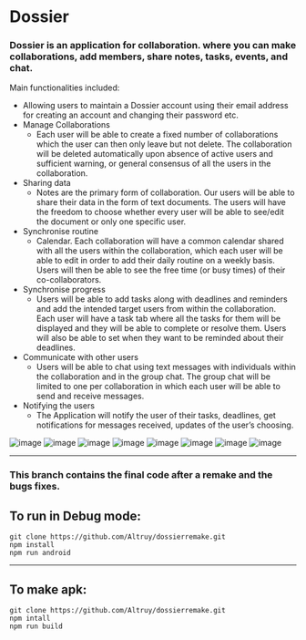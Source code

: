 # Dossier

### Dossier is an application for collaboration. where you can make collaborations, add members, share notes, tasks, events, and chat.
 Main functionalities included:
- Allowing users to maintain a Dossier account using their email address for creating an
account and changing their password etc.
- Manage Collaborations
  - Each user will be able to create a fixed number of collaborations which the user
  can then only leave but not delete. The collaboration will be deleted automatically
  upon absence of active users and sufficient warning, or general consensus of all
  the users in the collaboration.
- Sharing data
  - Notes are the primary form of collaboration. Our users will be able to share their
    data in the form of text documents. The users will have the freedom to choose
    whether every user will be able to see/edit the document or only one specific user.
- Synchronise routine
  - Calendar. Each collaboration will have a common calendar shared with all the
  users within the collaboration, which each user will be able to edit in order to add
  their daily routine on a weekly basis. Users will then be able to see the free time
  (or busy times) of their co-collaborators.
- Synchronise progress
  - Users will be able to add tasks along with deadlines and reminders and add the
  intended target users from within the collaboration. Each user will have a task tab
  where all the tasks for them will be displayed and they will be able to complete or
  resolve them. Users will also be able to set when they want to be reminded about
  their deadlines.
- Communicate with other users
  - Users will be able to chat using text messages with individuals within the
  collaboration and in the group chat. The group chat will be limited to one per
  collaboration in which each user will be able to send and receive messages.
- Notifying the users
  - The Application will notify the user of their tasks, deadlines, get notifications for
  messages received, updates of the user’s choosing.
  
![image](https://user-images.githubusercontent.com/70485527/148231003-e9d658eb-97ca-45d0-af80-0f92acbed7fe.png)
![image](https://user-images.githubusercontent.com/70485527/148230740-123ed5d6-d86c-4128-8c48-983274dbdff8.png)
![image](https://user-images.githubusercontent.com/70485527/148230842-6b817d0c-a488-433e-925d-4f22f7db5e73.png)
![image](https://user-images.githubusercontent.com/70485527/148231044-eaa8601d-7909-4354-9ae1-65295a3c7647.png)
![image](https://user-images.githubusercontent.com/70485527/148231092-f512a13f-079a-4db4-afad-c77d535de231.png)
![image](https://user-images.githubusercontent.com/70485527/148231114-80bce2a5-82bd-41d3-b2f8-e6f4e1387c72.png)
![image](https://user-images.githubusercontent.com/70485527/148231163-b6af0291-3fbc-4fe2-a388-2f7505316fbc.png)
![image](https://user-images.githubusercontent.com/70485527/148231220-4b79e4bd-4cf3-4e57-9789-9e1a8c9bdc59.png)



--- 

### This branch contains the final code after a remake and the bugs fixes.


## To run in Debug mode:

```
git clone https://github.com/Altruy/dossierremake.git
npm install
npm run android
```

---

## To make apk:

```
git clone https://github.com/Altruy/dossierremake.git
npm intall
npm run build
```
